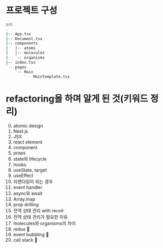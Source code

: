 # 프로젝트 구성

```bash
src
.
|-- App.tsx
|-- Document.tsx
|-- components
|   |-- atoms
|   |-- molecules
|   `-- organisms
|-- index.tsx
`-- pages
    `-- Main
        `-- MainTemplate.tsx
```

# refactoring을 하며 알게 된 것(키워드 정리)

0. atomic design
1. Next.js
2. JSX
3. react element
4. component
5. props
6. state와 lifecycle 
7. hooks
8. useState, target
9. useEffect
10. 리렌더링이 되는 경우
11. event handler 
12. async와 await 
13. Array.map
14. prop drilling
15. 전역 상태 관리 with recoil
16. 전역 상태 관리가 필요한 이유 
17. molecules와 organisms의 차이
18. redux 📌
19. event bubbling 📌
20. call stack 📌
